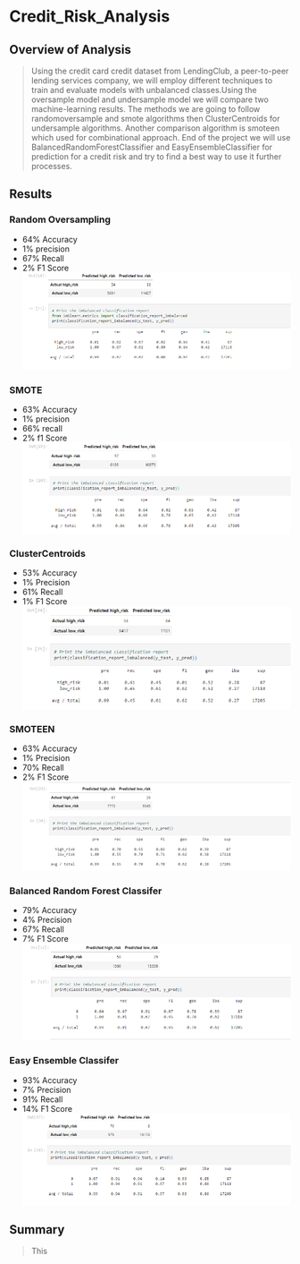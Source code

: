 # Credit_Risk_Analysis
## Overview of Analysis
> Using the credit card credit dataset from LendingClub, a peer-to-peer lending services company, we will employ different techniques to train and evaluate models with unbalanced classes.Using the oversample model and undersample model we will compare two machine-learning results. The methods we are going to follow randomoversample and smote algorithms then ClusterCentroids for undersample algorithms. Another comparison algorithm is smoteen which used for combinational approach. End of the project we will use BalancedRandomForestClassifier and EasyEnsembleClassifier for prediction for a credit risk and try to find a best way to use it further processes.
## Results
### Random Oversampling
* 64% Accuracy
* 1% precision
* 67% Recall
* 2% F1 Score
<br/> ![Picture1](Resources/Random_oversampling.png) <br/>
### SMOTE
* 63% Accuracy
* 1% precision
* 66% recall
* 2% f1 Score <br/>
![Picture2](Resources/Smote_oversampling.png) <br/>
### ClusterCentroids
* 53% Accuracy
* 1% Precision
* 61% Recall
* 1% F1 Score <br/>
![Picture3](Resources/undersampling.png) <br/>
### SMOTEEN
* 63% Accuracy
* 1% Precision
* 70% Recall
* 2% F1 Score <br/>
![Picture4](Resources/Combination.png) <br/>
### Balanced Random Forest Classifer
* 79% Accuracy
* 4% Precision
* 67% Recall
* 7% F1 Score <br/>
![Picture5](Resources/ensemble.png) <br/>
### Easy Ensemble Classifer
* 93% Accuracy 
* 7% Precision
* 91% Recall
* 14% F1 Score <br/>
![Picture6](Resources/Ensemble_Classifier.png) <br/>
## Summary
> This 
